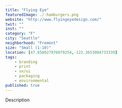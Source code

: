```yaml
---
title: "Flying Eye"
featuredImage: ./-hamburgers.png
website: "http://www.flyingeyedesign.com/"
twit: ""
inst: ""
category: "F"
city: "Seattle"
neighborhood: "Fremont"
size: "Small (1-10)"
location: [47.658027976079254,-122.3653004733339]
tags:
    - branding
    - print
    - ux/ui
    - packaging
    - environmental
published: true
---
```


Description
